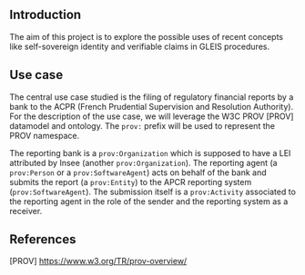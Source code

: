 ## Introduction

The aim of this project is to explore the possible uses of recent concepts like self-sovereign identity and verifiable claims in GLEIS procedures.

## Use case

The central use case studied is the filing of regulatory financial reports by a bank to the ACPR (French Prudential Supervision and Resolution Authority). For the description of the use case, we will leverage the W3C PROV [PROV] datamodel and ontology. The `prov:` prefix will be used to represent the PROV namespace.

The reporting bank is a `prov:Organization` which is supposed to have a LEI attributed by Insee (another `prov:Organization`). The reporting agent (a `prov:Person` or a `prov:SoftwareAgent`) acts on behalf of the bank and submits the report (a `prov:Entity`) to the APCR reporting system (`prov:SoftwareAgent`). The submission itself is a `prov:Activity` associated to the reporting agent in the role of the sender and the reporting system as a receiver.



## References

[PROV] https://www.w3.org/TR/prov-overview/
